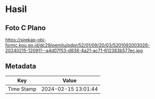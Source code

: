# Hasil

## Foto C Plano

https://sirekap-obj-formc.kpu.go.id/dc29/pemilu/pdpr/52/01/09/20/03/5201092003026-20240215-120911--a4d07f53-d838-4a21-ac71-612383b577ec.jpg


## Metadata

| Key        | Value               |
| ---------- | ------------------- |
| Time Stamp | 2024-02-15 13:01:44 |



